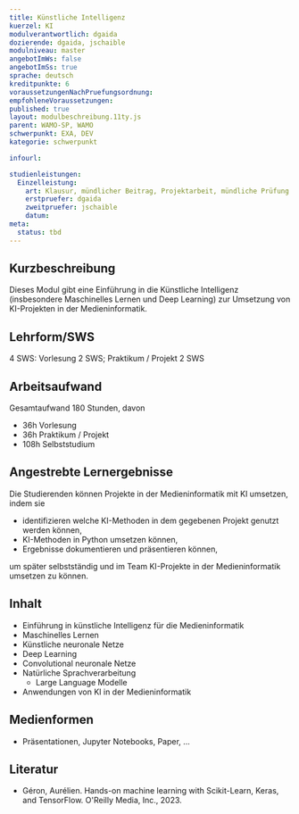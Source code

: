 ```yaml
---
title: Künstliche Intelligenz
kuerzel: KI
modulverantwortlich: dgaida
dozierende: dgaida, jschaible
modulniveau: master
angebotImWs: false
angebotImSs: true
sprache: deutsch
kreditpunkte: 6
voraussetzungenNachPruefungsordnung: 
empfohleneVoraussetzungen: 
published: true
layout: modulbeschreibung.11ty.js
parent: WAMO-SP, WAMO
schwerpunkt: EXA, DEV
kategorie: schwerpunkt

infourl: 

studienleistungen:
  Einzelleistung:
    art: Klausur, mündlicher Beitrag, Projektarbeit, mündliche Prüfung
    erstpruefer: dgaida
    zweitpruefer: jschaible
    datum: 
meta:
  status: tbd
---
```


## Kurzbeschreibung

Dieses Modul gibt eine Einführung in die Künstliche Intelligenz (insbesondere Maschinelles Lernen und Deep Learning) zur Umsetzung von KI-Projekten in der Medieninformatik. 

## Lehrform/SWS
4 SWS: Vorlesung 2 SWS; Praktikum / Projekt 2 SWS

## Arbeitsaufwand
Gesamtaufwand 180 Stunden, davon

- 36h Vorlesung
- 36h Praktikum / Projekt
- 108h Selbststudium

## Angestrebte Lernergebnisse

Die Studierenden können Projekte in der Medieninformatik mit KI umsetzen, indem sie

- identifizieren welche KI-Methoden in dem gegebenen Projekt genutzt werden können,
- KI-Methoden in Python umsetzen können,
- Ergebnisse dokumentieren und präsentieren können,

um später selbstständig und im Team KI-Projekte in der Medieninformatik umsetzen zu können.

## Inhalt

- Einführung in künstliche Intelligenz für die Medieninformatik
- Maschinelles Lernen
- Künstliche neuronale Netze
- Deep Learning
- Convolutional neuronale Netze
- Natürliche Sprachverarbeitung
    - Large Language Modelle
- Anwendungen von KI in der Medieninformatik

## Medienformen

- Präsentationen, Jupyter Notebooks, Paper, ...

## Literatur

- Géron, Aurélien. Hands-on machine learning with Scikit-Learn, Keras, and TensorFlow. O'Reilly Media, Inc., 2023.
